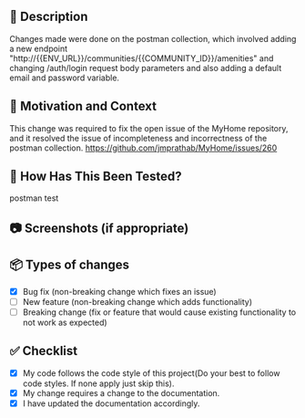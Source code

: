 <!-- Thanks for taking the time to write this Pull Request ❤️ -->

## 🚀 Description

<!-- Describe your changes in detail -->
Changes made were done on the postman collection, which involved adding a new endpoint 
"http://{{ENV_URL}}/communities/{{COMMUNITY_ID}}/amenities" and changing /auth/login request body
parameters and also adding a default email and password variable.

## 📄 Motivation and Context

<!-- Why is this change required? What problem does it solve? -->
<!-- If it fixes an open issue, please link to the issue here. -->
This change was required to fix the open issue of the MyHome repository, and it resolved the 
issue of incompleteness and incorrectness of the postman collection. https://github.com/jmprathab/MyHome/issues/260

## 🧪 How Has This Been Tested?

<!-- Please describe in detail how you tested your changes. -->
<!-- Include details of your testing environment, tests ran to see how -->
<!-- your change affects other areas of the code, etc. -->
postman test

## 📷 Screenshots (if appropriate)

<!-- Please provide a screenshot of your change -->

## 📦 Types of changes

<!-- What types of changes does your code introduce? Put an `x` in all the boxes that apply: -->

- [x] Bug fix (non-breaking change which fixes an issue)
- [ ] New feature (non-breaking change which adds functionality)
- [ ] Breaking change (fix or feature that would cause existing functionality to not work as expected)

## ✅ Checklist

<!-- Go over all the following points, and put an `x` in all the boxes that apply. -->
<!-- If you're unsure about any of these, don't hesitate to ask. We're here to help! -->

- [x] My code follows the code style of this project(Do your best to follow code styles. If none apply just skip this).
- [x] My change requires a change to the documentation.
- [x] I have updated the documentation accordingly.
